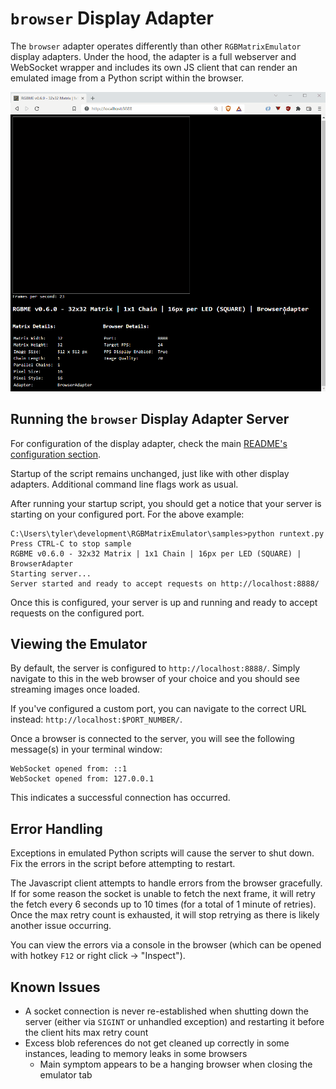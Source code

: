 # `browser` Display Adapter

The `browser` adapter operates differently than other `RGBMatrixEmulator` display adapters. Under the hood, the adapter is a full webserver and WebSocket wrapper and includes its own JS client that can render an emulated image from a Python script within the browser.

![browser-adapter](../../../assets/browser-adapter.gif)

## Running the `browser` Display Adapter Server

For configuration of the display adapter, check the main [README's configuration section](../../../README.md#configuration-options).

Startup of the script remains unchanged, just like with other display adapters. Additional command line flags work as usual.

After running your startup script, you should get a notice that your server is starting on your configured port. For the above example:

```
C:\Users\tyler\development\RGBMatrixEmulator\samples>python runtext.py
Press CTRL-C to stop sample
RGBME v0.6.0 - 32x32 Matrix | 1x1 Chain | 16px per LED (SQUARE) | BrowserAdapter
Starting server...
Server started and ready to accept requests on http://localhost:8888/
```

Once this is configured, your server is up and running and ready to accept requests on the configured port.

## Viewing the Emulator

By default, the server is configured to `http://localhost:8888/`. Simply navigate to this in the web browser of your choice and you should see streaming images once loaded.

If you've configured a custom port, you can navigate to the correct URL instead: `http://localhost:$PORT_NUMBER/`.

Once a browser is connected to the server, you will see the following message(s) in your terminal window:

```
WebSocket opened from: ::1
WebSocket opened from: 127.0.0.1
```

This indicates a successful connection has occurred.

## Error Handling

Exceptions in emulated Python scripts will cause the server to shut down. Fix the errors in the script before attempting to restart.

The Javascript client attempts to handle errors from the browser gracefully. If for some reason the socket is unable to fetch the next frame, it will retry the fetch every 6 seconds up to 10 times (for a total of 1 minute of retries). Once the max retry count is exhausted, it will stop retrying as there is likely another issue occurring.

You can view the errors via a console in the browser (which can be opened with hotkey `F12` or right click -> "Inspect").

## Known Issues

* A socket connection is never re-established when shutting down the server (either via `SIGINT` or unhandled exception) and restarting it before the client hits max retry count
* Excess blob references do not get cleaned up correctly in some instances, leading to memory leaks in some browsers
  * Main symptom appears to be a hanging browser when closing the emulator tab